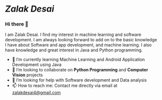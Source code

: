 # *Zalak Desai*
### Hi there 👋
I am Zalak Desai. I find my interest in machine learning and software development. I am always looking forward to add on to the basic knowledge I have about Software and app development, and machine learning. I also have knowledge and great interest in Java and Python programming.

<!--
**zalak9978/zalak9978** is a ✨ _special_ ✨ repository because its `README.md` (this file) appears on your GitHub profile.

--> 
- 🌱 I’m currently learning Machine Learning and Android Application Development using Java 
- 👯 I’m looking to collaborate on **Python Programming** and **Computer Vision** projects
- 🤔 I’m looking for help with Software development and Data analysis
- 📫 How to reach me: Contact me directly via email at [zalakdesai4@gmail.com](mailto:zalakdesai4@gmail.com)

